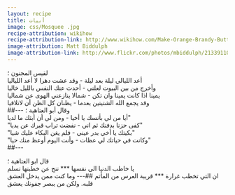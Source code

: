 ```yaml
---
layout: recipe
title: أبيات
image: css/Mosquee .jpg
recipe-attribution: wikihow
recipe-attribution-link: http://www.wikihow.com/Make-Orange-Brandy-Butter
image-attribution: Matt Biddulph
image-attribution-link: http://www.flickr.com/photos/mbiddulph/2133911076/
---
```


 

لقيس المجنون ؛    
أعد الليالي ليلة بعد ليلة - وقد عشت دهرا لا أعد اللياليا    
وأخرج من بين البيوت لعلني - أحدث عنك النفس بالليل خاليا    
يمينا اذا كانت يمينا وان تكن - شمالا ينازعني الهوى عن شماليا    
وقد يجمع الله الشتيتين بعدما - يظنان كل الظن أن لاتلاقيا    
##---
وقال أبو العتاهية  ؛       
 أيا من لي بأنسك يا أخيا - ومن لي أن أبثك ما لديا"    
"كفى حزنا بدفنك ثم اني - نفضت تراب قبرك عن يديا"    
"بكيتك يا أخي بدر عيني - فلم يغن البكاء عليك شيا"    
"وكانت في حياتك لي عظات - وأنت اليوم أوعظ منك حيا"    
##---    

قال ابو العتاهية  ؛      
يا خاطب الدنيا الى نفسها *** تنح عن خطبتها تسلم    
ان التي تخطب غرارة *** قريبة العرس من المأتم
##---
وما كنت ممن يدخل العشق قلبه. ولكن من يبصر جفونك يعشق
	
	

	






